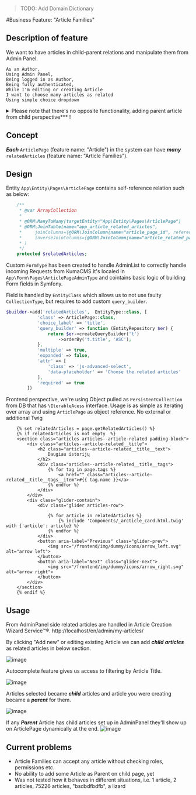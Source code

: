 > TODO: Add Domain Dictionary

#Business Feature: "Article Families"

## Description of feature

We want to have articles in child-parent relations and manipulate them from Admin Panel.

```behat
As an Author,
Using Admin Panel,
Being logged in as Author,
Being fully authenticated,
While I'm editing or creating Article
I want to choose many articles as related
Using simple choice dropdown
```
<details>
  <summary>
    Please note that there's no opposite functionality, adding parent article from child perspective*** !
  </summary>
  <p>
    Reasons are:
    1. opposite funtionality would require us to rewrite the way Articles are working in our CMS bundle, or
    2. with "custom implementation" we would lose basically everything our CMS provides and have to do it ourselves
  </p>
</details>

## Concept

***Each*** `ArticlePage` (feature name: "Article") in the system can have ***many*** `relatedArticles` (feature name: "Article Families").

## Design

Entity `App\Entity\Pages\ArticlePage` contains self-reference relation such as below:
```php
    /**
     * @var ArrayCollection
     *
     * @ORM\ManyToMany(targetEntity="App\Entity\Pages\ArticlePage")
     * @ORM\JoinTable(name="app_article_related_articles",
     *     joinColumns={@ORM\JoinColumn(name="article_page_id", referencedColumnName="id")},
     *     inverseJoinColumns={@ORM\JoinColumn(name="article_related_page_id", referencedColumnName="id")}
     * )
     */
    protected $relatedArticles;
```

Custom `FormType` has been created to handle AdminList to correctly handle incoming Requests from KumaCMS
It's localed in `App\Form\Pages\ArticlePageAdminType` and cointains basic logic of building Form fields in Symfony.

Field is handled by `EntityClass` which allows us to not use faulty `CollectionType`, but requires to add custom `query_builder`.

```php
$builder->add('relatedArticles',  EntityType::class, [
            'class' => ArticlePage::class,
            'choice_label' => 'title',
            'query_builder' => function (EntityRepository $er) {
                return $er->createQueryBuilder('t')
                    ->orderBy('t.title', 'ASC');
            },
            'multiple' => true,
            'expanded' => false,
            'attr' => [
                'class' => 'js-advanced-select',
                'data-placeholder' => 'Choose the related articles'
            ],
            'required' => true
        ])
```

Frontend perspective, we're using Object pulled as `PersistentCollection` from DB that has `\IterableAcess` interface.
Usage is as simple as iterating over array and using `ArticlePage` as object reference.
No external or additional Twig

```twig
    {% set relatedArticles = page.getRelatedArticles() %}
    {% if relatedArticles is not empty  %}
    <section class="articles articles--article-related padding-block">
        <div class="articles--article-related__title">
            <h2 class="articles--article-related__title__text">
                Daugiau istorijų
            </h2>
            <div class="articles--article-related__title__tags">
                {% for tag in page.tags %}
                    <a href="" class="articles--article-related__title__tags__item">#{{ tag.name }}</a>
                {% endfor %}
            </div>
        </div>
        <div class="glider-contain">
            <div class="glider articles-row">

                {% for article in relatedArticles %}
                    {% include 'Components/_arcticle_card.html.twig' with {'article': article} %}
                {% endfor %}
            </div>
            <button aria-label="Previous" class="glider-prev">
                <img src="/frontend/img/dummy/icons/arrow_left.svg" alt="arrow left">
            </button>
            <button aria-label="Next" class="glider-next">
                <img src="/frontend/img/dummy/icons/arrow_right.svg" alt="arrow right">
            </button>
        </div>
    </section>
    {% endif %}
```

## Usage

From AdminPanel side related articles are handled in Article Creation Wizard Service™®.
http://localhost/en/admin/my-articles/

By clicking "Add new" or editing existing Article we can add ***child*** ***articles*** as related articles in below section.

![image](https://user-images.githubusercontent.com/1628839/151363885-4fd5307a-24a1-4144-ac8c-e043b37aa83d.png)


Autocomplete feature gives us access to filtering by Article Title.

![image](https://user-images.githubusercontent.com/1628839/151364059-4ecbe74c-5043-43fe-9d93-42bc61f3488b.png)



Articles selected became ***child*** articles and article you were creating became a ***parent*** for them.

![image](https://user-images.githubusercontent.com/1628839/151364446-d32be368-cbe4-4994-86df-900458b67adb.png)



If any ***Parent*** Article has child articles set up in AdminPanel they'll show up on ArticlePage dynamically at the end.
![image](https://user-images.githubusercontent.com/1628839/151366027-7df16fb5-81ba-4d76-a236-137b3b725f8d.png)



## Current problems

* Article Families can accept any article without checking roles, permissions etc.
* No ability to add some Article as Parent on child page, yet
* Was not tested how it behaves in different situations, i.e. 1 article, 2 articles, 75226 articles, "bsdbdfbdfb", a lizard
